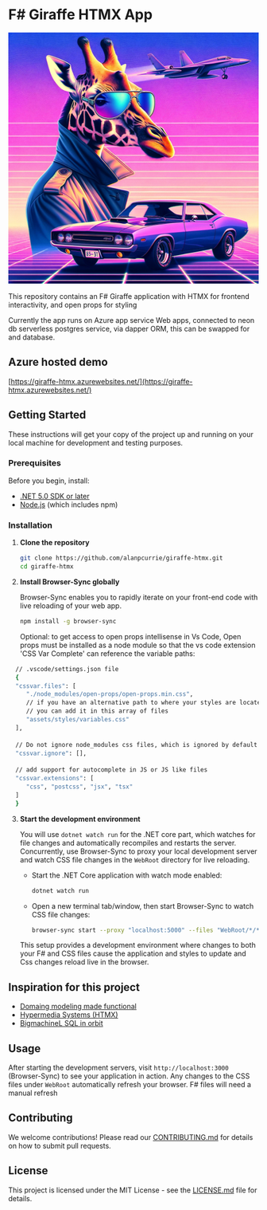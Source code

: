 # F# Giraffe HTMX App

![Logo](logo.WEBP)

This repository contains an F# Giraffe application with HTMX for frontend interactivity, and open props for styling

Currently the app runs on Azure app service Web apps, connected to neon db serverless postgres service, via dapper ORM, this can be swapped for and database.

## Azure hosted demo

[https://giraffe-htmx.azurewebsites.net/](https://giraffe-htmx.azurewebsites.net/)

## Getting Started

These instructions will get your copy of the project up and running on your local machine for development and testing purposes.

### Prerequisites

Before you begin, install:

- [.NET 5.0 SDK or later](https://dotnet.microsoft.com/download)
- [Node.js](https://nodejs.org/en/) (which includes npm)

### Installation

1. **Clone the repository**

   ```bash
   git clone https://github.com/alanpcurrie/giraffe-htmx.git
   cd giraffe-htmx
   ```

2. **Install Browser-Sync globally**

   Browser-Sync enables you to rapidly iterate on your front-end code with live reloading of your web app.

   ```bash
   npm install -g browser-sync
   ```

   Optional: to get access to open props intellisense in Vs Code, Open props must be installed as a node module so that the vs code extension 'CSS Var Complete' can reference the variable paths:

```bash
  // .vscode/settings.json file
  {
  "cssvar.files": [
     "./node_modules/open-props/open-props.min.css",
     // if you have an alternative path to where your styles are located
     // you can add it in this array of files
     "assets/styles/variables.css"
  ],

  // Do not ignore node_modules css files, which is ignored by default
  "cssvar.ignore": [],

  // add support for autocomplete in JS or JS like files
  "cssvar.extensions": [
     "css", "postcss", "jsx", "tsx"
  ]
  }
```

3. **Start the development environment**

   You will use `dotnet watch run` for the .NET core part, which watches for file changes and automatically recompiles and restarts the server. Concurrently, use Browser-Sync to proxy your local development server and watch CSS file changes in the `WebRoot` directory for live reloading.

   - Start the .NET Core application with watch mode enabled:

     ```bash
     dotnet watch run
     ```

   - Open a new terminal tab/window, then start Browser-Sync to watch CSS file changes:

     ```bash
     browser-sync start --proxy "localhost:5000" --files "WebRoot/*/*.css"
     ```

   This setup provides a development environment where changes to both your F# and CSS files cause the application and styles to update and Css changes reload live in the browser.

## Inspiration for this project

- [Domaing modeling made functional](https://pragprog.com/titles/swdddf/domain-modeling-made-functional/)
- [Hypermedia Systems (HTMX)](https://hypermedia.systems/book/contents/)
- [BigmachineL SQL in orbit](https://bigmachine.io/courses/sql-orbit)

## Usage

After starting the development servers, visit `http://localhost:3000` (Browser-Sync) to see your application in action. Any changes to the CSS files under `WebRoot` automatically refresh your browser. F# files will need a manual refresh

## Contributing

We welcome contributions! Please read our [CONTRIBUTING.md](CONTRIBUTING.md) for details on how to submit pull requests.

## License

This project is licensed under the MIT License - see the [LICENSE.md](LICENSE.md) file for details.

